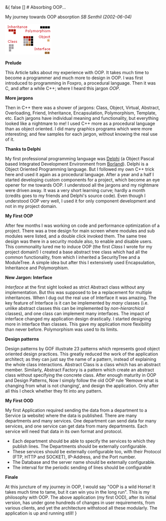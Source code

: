 &{<nil> false <nil> <nil> [] <nil> <nil> <nil> <nil> # Absorbing OOP...

My journey towards OOP absorption
*SB Senthil (2002-06-04)*

![](/assets/images/Absorbing%20OOP/1360587c3eaf22ef31ef653108a15cab.jpg)

**Prelude**

This Article talks about my experience with OOP. It takes much time to become a programmer and much more to design in OOP. I was first introduced to programming in Foxpro, a procedural language. Then it was C, and after a while C++; where I heard this jargon *OOP*.

**More jargons**

Then in C++ there was a shower of jargons: Class, Object, Virtual, Abstract, Overloading, Friend, Inheritance, Encapsulation, Polymorphism, Template, etc. Each jargons have individual meaning and functionality, but everything looked like a nightmare to me! I used C++ more as a procedural language than as object oriented. I did many graphics programs which were more interesting; and few samples for each jargon, without knowing the real use of it.

**Thanks to Delphi**

My first professional programming language was [Delphi](https://www.borland.com/delphi) (a Object Pascal based Integrated Development Environment from [Borland](https://www.borland.com/)). Delphi is a Object Oriented Programming language. But I followed my own C++ trick here and used it again as a procedural language. After a year and a half I started developing custom components for a project, which become an eye opener for me towards OOP. I understood all the jargons and my nightmare were driven away. It was a very short learning curve; hardly a month (credits goes to my friends and Delphi's source code). Even though I understood OOP very well, I used it for only component development and not in my project domain.

**My First OOP**

After few months I was working on code and performance optimization of a project. There was a tree design for main screen where modules and sub modules were listed, and a double click invoked them. The same tree design was there in a security module also, to enable and disable users. This commonality lured me to induce OOP (the first *Class* I wrote for my project domain!) I created a base abstract tree class which had all the common functionality, from which I inherited a SecurityTree and a ModuleTree. A simple idea but after this I extensively used Encapsulation, Inheritance and Polymorphism.

**New Jargon: Interface**

*Interface* at the first sight looked as strict Abstract class without any implementation. But this was supposed to be a replacement for multiple inheritances. When I dug out the real use of Interface it was amazing. The key feature of Interface is it can be implemented by *many* classes (i.e. unlike abstract classes this can be implemented by *non-hierarchical* classes), and one class can implement many interfaces. The impact of interface changed my application design drastically. I started designing more in interface than classes. This gave my application more flexibility than never before. Polymorphism was used to its limits.

**Design patterns**

Design patterns by GOF illustrate 23 patterns which represents good object oriented design practices. This greatly reduced the work of the application architect; as they can just say the name of a pattern, instead of explaining the whole class interactions. Abstract Class is a class which has an abstract member. Similarly, Abstract Factory is a pattern which create an abstract class without specifying the concrete class. After enough maturity in OOP and Design Patterns, Now I simply follow the old OOP rule 'Remove what is changing from what is not changing', and design the application. Only after all this I check whether they fit into any pattern.

**My First OOD**

My first Application required sending the data from a department to a Service (a website) where the data is published. There are many departments and many services. One department can send data for many services, and one service can get data from many departments. Each service will need that data in its own format and protocol.

*   Each department should be able to specify the services to which they publish lines. The Departments should be externally configurable.
*   These services should be externally configurable too, with their Protocol (FTP, HTTP and SOCKET), IP-Address, and the Port number.
*   The Database and the server name should be externally configurable.
*   The interval for the periodic sending of lines should be configurable

**Finale**

At this juncture of my journey in OOP, I would say "OOP is a wild Horse! It takes much time to tame, but it can win you in the long run". This is my philosophy with OOP. The above application (my first OOD), after its initial version, has under gone hundreds of changes in user requirements, from various clients, and yet the architecture withstood all these modularly. The application is up and running still!
}
